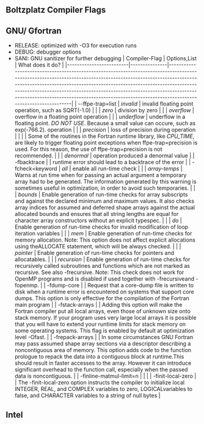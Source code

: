 ## Boltzplatz Compiler Flags 

## GNU/ Gfortran
  * RELEASE: optimized with -O3 for execution runs
  * DEBUG: debugger options
  * SANI: GNU sanitizer for further debugging
    | Compiler-Flag           | Options,List  | What does it do?                                                                                                                                                                                                                                                                                                                                                                                                   |
    |-------------------------|---------------|--------------------------------------------------------------------------------------------------------------------------------------------------------------------------------------------------------------------------------------------------------------------------------------------------------------------------------------------------------------------------------------------------------------------|
    |     --ffpe-trap=list    |  *invalid*    | invalid floating point operation, such as SQRT(-1.0)                                                                                                                                                                                                                                                                                                                                                               |
    |                         |     *zero*    | division by zero                                                                                                                                                                                                                                                                                                                                                                                                   |
    |                         |   *overflow*  | overflow in a floating point operation                                                                                                                                                                                                                                                                                                                                                                             |
    |                         |  *underflow*  | underflow in a floating point. *DO NOT USE*. Because a small value can occure, such as exp(-766.2). operation                                                                                                                                                                                                                                                                                                                                                                            |
    |                         |  *precision*  | loss of precision during operation                                                                                                                                                                                                                                                                                                                                                                                 |
    |                         |               | Some of the routines in the Fortran runtime library, like *CPU_TIME*, are likely to trigger floating point exceptions when ffpe-trap=precision is used. For this reason, the use of ffpe-trap=precision is not recommended.                                                                                                                                                                                        |
    |                         |   *denormal*  | operation produced a denormal value                                                                                                                                                                                                                                                                                                                                                                                |
    | -fbacktrace             |               | runtime error should lead to a backtrace of the error                                                                                                                                                                                                                                                                                                                                                              |
    | -fcheck=keyword         |     *all*     | enable all run-time check                                                                                                                                                                                                                                                                                                                                                                                          |
    |                         | *array-temps* | Warns at run time when for passing an actual argument a temporary array had to be generated. The information generated by this warning is sometimes useful in optimization, in order to avoid such temporaries.                                                                                                                                                                                                    |
    |                         |    *bounds*   | Enable generation of run-time checks for array subscripts and against the declared minimum and maximum values. It also checks array indices for assumed and deferred shape arrays against the actual allocated bounds and ensures that all string lengths are equal for character array constructors without an explicit typespec.                                                                                 |
    |                         |      *do*     | Enable generation of run-time checks for invalid modification of loop iteration variables                                                                                                                                                                                                                                                                                                                          |
    |                         |     *mem*     | Enable generation of run-time checks for memory allocation. Note: This option does not affect explicit allocations using theALLOCATE statement, which will be always checked.                                                                                                                                                                                                                                      |
    |                         |   *pointer*   | Enable generation of run-time checks for pointers and allocatables.                                                                                                                                                                                                                                                                                                                                                |
    |                         | *recursion*   | Enable generation of run-time checks for recursively called subroutines and functions which are not marked as recursive. See also -frecursive. Note: This check does not work for OpenMP programs and is disabled if used together with -frecursiveand -fopenmp.                                                                                                                                                   |
    | -fdump-core             |               | Request that a core-dump file is written to disk when a runtime error is encountered on systems that support core dumps. This option is only effective for the compilation of the Fortran main program                                                                                                                                                                                                             |
    | -fstack-arrays          |               | Adding this option will make the Fortran compiler put all local arrays, even those of unknown size onto stack memory. If your program uses very large local arrays it is possible that you will have to extend your runtime limits for stack memory on some operating systems. This flag is enabled by default at optimization level -Ofast.                                                                       |
    | -frepack-arrays         |               | In some circumstances GNU Fortran may pass assumed shape array sections via a descriptor describing a noncontiguous area of memory. This option adds code to the function prologue to repack the data into a contiguous block at runtime.This should result in faster accesses to the array. However it can introduce significant overhead to the function call, especially when the passed data is noncontiguous. |
    | -finline-matmul-limit=n |               |                                                                                                                                                                                                                                                                                                                                                                                                                    |
    | -finit-local-zero       |               | The -finit-local-zero option instructs the compiler to initialize local INTEGER, REAL, and COMPLEX variables to zero, LOGICALvariables to false, and CHARACTER variables to a string of null bytes                                                                                                                                                                                                                 |



## Intel


